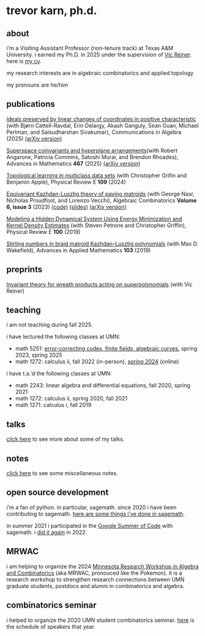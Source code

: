 # trevor karn, ph.d.

## about 

i'm a Visiting Assistant Professor (non-tenure track) at Texas A\&M University.
i earned my Ph.D. in 2025 under the supervision of [Vic Reiner](https://www-users.cse.umn.edu/~reiner/).
here is [my cv](/assets/karn_CV.pdf).

my research interests are in algebraic combinatorics and
applied topology

my pronouns are he/him

## publications

[Ideals preserved by linear changes of coordinates in positive characteristic](https://doi.org/10.1080/00927872.2025.2517746) (with Bjørn Cattell-Ravdal, Erin Delargy, Akash Ganguly, Sean Guan, Michael Perlman, and Saisudharshan Sivakumar), Communications in Algebra (2025) [(arXiv version)](https://arxiv.org/abs/2404.10544)

[Superspace coinvariants and hyperplane arrangements](https://www.sciencedirect.com/science/article/abs/pii/S0001870825000830)(with Robert Angarone, Patricia Commins, Satoshi Murai, and Brendon Rhoades), Advances in Mathematics **467** (2025) [(arXiv version)](https://arxiv.org/abs/2404.17919) 

[Topological learning in multiclass data sets](https://journals.aps.org/pre/accepted/df079RbaN251fe23e1299dd16f4d3c9b1bc07e707) (with Christopher Grifin and Benjamin Apple), Physical Review E **109** (2024)

[Equivariant Kazhdan-Lusztig theory of paving matroids](https://alco.centre-mersenne.org/item/10.5802/alco.281.pdf) (with George Nasr, Nicholas Proudfoot, and Lorenzo Vecchi), Algebraic Combinatorics **Volume 6, issue 3** (2023) [(code)](https://github.com/trevorkarn/equivariant-matroid-relaxation) [(slides)](https://trevorkarn.github.io/assets/matroids-day-2022.pdf) [(arXiv version)](https://arxiv.org/abs/2202.06938)

[Modeling a Hidden Dynamical System Using Energy Minimization and Kernel Density Estimates](https://arxiv.org/abs/1904.05172) (with Steven Petrone and Christopher Griffin), Physical Review E **100** (2019)

[Stirling numbers in braid matroid Kazhdan–Lusztig polynomials](https://www.sciencedirect.com/science/article/pii/S0196885818301052) (with Max D. Wakefield), Advances in Applied Mathematics **103** (2019)

## preprints

[Invariant theory for wreath products acting on superpolynomials](https://arxiv.org/abs/2503.19323) (with Vic Reiner)


## teaching
i am not teaching during fall 2025.

i have lectured the following classes at UMN:

- math 5251: [error-correcting codes, finite fields, algebraic curves](https://trevorkarn.github.io/5251), spring 2023, spring 2025
- math 1272: calculus ii, fall 2022 (in-person), [spring 2024](https://trevorkarn.github.io/1272) (online)

i have t.a.'d the following classes at UMN:

- math 2243: linear algebra and differential equations, fall 2020, spring 2021
- math 1272: calculus ii, spring 2020, fall 2021
- math 1271: calculus i, fall 2019

## talks

[click here](https://trevorkarn.github.io/talks) to see more about some of my talks.

## notes

[click here](https://trevorkarn.github.io/notes) to see some miscellaneous notes. 

## open source development

i'm a fan of python. in particular, sagemath.
since 2020 i have been contributing to sagemath.
[here are some things i've done in sagemath](https://github.com/sagemath/sage/issues?q=is%3Aissue+trevorkarn+).

in summer 2021 i participated in the [Google Summer of Code](https://summerofcode.withgoogle.com/projects/#6722452844969984) with sagemath. 
i [did it again](https://summerofcode.withgoogle.com/programs/2022/projects/UpKWcuIO) in 2022.


## MRWAC

i am helping to organize the 2024 [Minnesota Research Workshop in Algebra and Combinatorics](https://sites.google.com/umn.edu/mrwac/home) (aka MRWAC, pronouced like the Pokemon). 
it is a research workshop to strengthen research connections between UMN graduate students, postdocs and alumni in combinatorics and algebra.

## combinatorics seminar

i helped to organize the 2020 UMN student combinatorics seminar.
[here](https://www-users.cse.umn.edu/~karnx018/2020.html) is the schedule of speakers that year.
